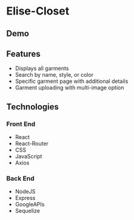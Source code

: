 # Elise-Closet

## Demo

## Features
* Displays all garments
* Search by name, style, or color
* Specific garment page with additional details
* Garment uploading with multi-image option
 

## Technologies
### Front End
* React
* React-Router
* CSS
* JavaScript
* Axios

### Back End
* NodeJS
* Express
* GoogleAPIs
* Sequelize
